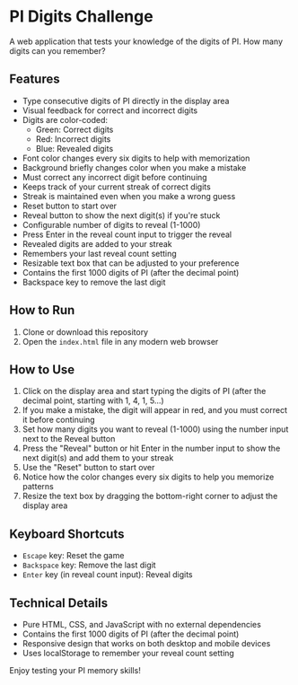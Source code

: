 # PI Digits Challenge

A web application that tests your knowledge of the digits of PI. How many digits can you remember?

## Features

- Type consecutive digits of PI directly in the display area
- Visual feedback for correct and incorrect digits
- Digits are color-coded:
  - Green: Correct digits
  - Red: Incorrect digits
  - Blue: Revealed digits
- Font color changes every six digits to help with memorization
- Background briefly changes color when you make a mistake
- Must correct any incorrect digit before continuing
- Keeps track of your current streak of correct digits
- Streak is maintained even when you make a wrong guess
- Reset button to start over
- Reveal button to show the next digit(s) if you're stuck
- Configurable number of digits to reveal (1-1000)
- Press Enter in the reveal count input to trigger the reveal
- Revealed digits are added to your streak
- Remembers your last reveal count setting
- Resizable text box that can be adjusted to your preference
- Contains the first 1000 digits of PI (after the decimal point)
- Backspace key to remove the last digit

## How to Run

1. Clone or download this repository
2. Open the `index.html` file in any modern web browser

## How to Use

1. Click on the display area and start typing the digits of PI (after the decimal point, starting with 1, 4, 1, 5...)
2. If you make a mistake, the digit will appear in red, and you must correct it before continuing
3. Set how many digits you want to reveal (1-1000) using the number input next to the Reveal button
4. Press the "Reveal" button or hit Enter in the number input to show the next digit(s) and add them to your streak
5. Use the "Reset" button to start over
6. Notice how the color changes every six digits to help you memorize patterns
7. Resize the text box by dragging the bottom-right corner to adjust the display area

## Keyboard Shortcuts

- `Escape` key: Reset the game
- `Backspace` key: Remove the last digit
- `Enter` key (in reveal count input): Reveal digits

## Technical Details

- Pure HTML, CSS, and JavaScript with no external dependencies
- Contains the first 1000 digits of PI (after the decimal point)
- Responsive design that works on both desktop and mobile devices
- Uses localStorage to remember your reveal count setting

Enjoy testing your PI memory skills! 